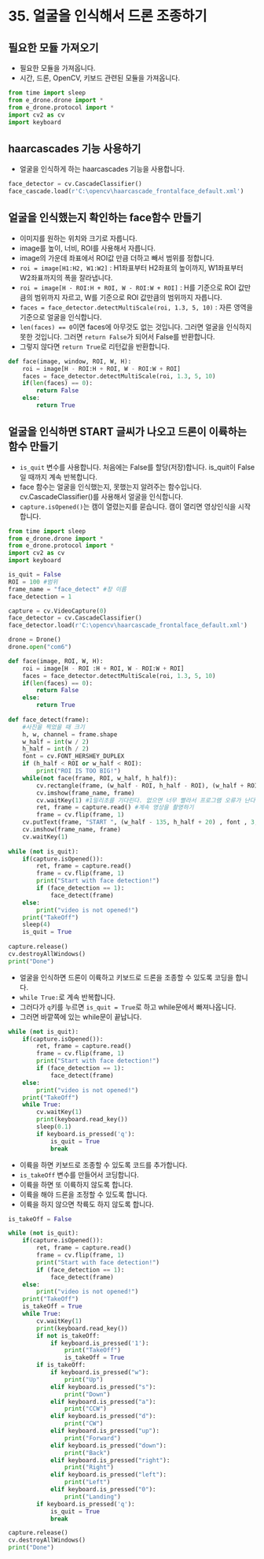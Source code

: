 # 35. 얼굴을 인식해서 드론 조종하기
## 필요한 모듈 가져오기
* 필요한 모듈을 가져옵니다.
* 시간, 드론, OpenCV, 키보드 관련된 모듈을 가져옵니다.
```python
from time import sleep
from e_drone.drone import *
from e_drone.protocol import *
import cv2 as cv
import keyboard
```
## haarcascades 기능 사용하기
* 얼굴을 인식하게 하는 haarcascades 기능을 사용합니다.
```python
face_detector = cv.CascadeClassifier()
face_cascade.load(r'C:\opencv\haarcascade_frontalface_default.xml')
```
## 얼굴을 인식했는지 확인하는 face함수 만들기
* 이미지를 원하는 위치와 크기로 자릅니다.
* image를 높이, 너비, ROI를 사용해서 자릅니다. 
* image의 가운데 좌표에서 ROI값 만큼 더하고 빼서 범위를 정합니다.
* ```roi = image[H1:H2, W1:W2]``` : H1좌표부터 H2좌표의 높이까지, W1좌표부터 W2좌표까지의 폭을 잘라냅니다.
* ```roi = image[H - ROI:H + ROI, W - ROI:W + ROI]``` : H를 기준으로 ROI 값만큼의 범위까지 자르고, W를 기준으로 ROI 값만큼의 범위까지 자릅니다. 
* ```faces = face_detector.detectMultiScale(roi, 1.3, 5, 10)``` : 자른 영역을 기준으로 얼굴을 인식합니다.
* ```len(faces) == 0```이면 faces에 아무것도 없는 것입니다. 그러면 얼굴을 인식하지 못한 것입니다. 그러면 ```return False```가 되어서 False를 반환합니다.
* 그렇지 않다면 ```return True```로 리턴값을 반환합니다.    
```python
def face(image, window, ROI, W, H):
    roi = image[H - ROI:H + ROI, W - ROI:W + ROI]
    faces = face_detector.detectMultiScale(roi, 1.3, 5, 10)
    if(len(faces) == 0):
        return False
    else:
        return True
```
## 얼굴을 인식하면 START 글씨가 나오고 드론이 이륙하는 함수 만들기
* ```is_quit``` 변수를 사용합니다. 처음에는 False를 할당(저장)합니다. is_quit이 False일 때까지 계속 반복합니다. 
* face 함수는 얼굴을 인식했는지, 못했는지 알려주는 함수입니다. cv.CascadeClassifier()를 사용해서 얼굴을 인식합니다. 
* ```capture.isOpened()```는 캠이 열렸는지를 묻습니다. 캠이 열리면 영상인식을 시작합니다.
```python
from time import sleep
from e_drone.drone import *
from e_drone.protocol import *
import cv2 as cv
import keyboard

is_quit = False
ROI = 100 #범위
frame_name = "face_detect" #창 이름
face_detection = 1 

capture = cv.VideoCapture(0)
face_detector = cv.CascadeClassifier()
face_detector.load(r'C:\opencv\haarcascade_frontalface_default.xml')

drone = Drone()
drone.open("com6")

def face(image, ROI, W, H):
    roi = image[H - ROI :H + ROI, W - ROI:W + ROI]  
    faces = face_detector.detectMultiScale(roi, 1.3, 5, 10)
    if(len(faces) == 0):
        return False
    else:
        return True
        
def face_detect(frame):
    #사진을 찍었을 때 크기 
    h, w, channel = frame.shape   
    w_half = int(w / 2)
    h_half = int(h / 2)   
    font = cv.FONT_HERSHEY_DUPLEX
    if (h_half < ROI or w_half < ROI):
        print("ROI IS TOO BIG!")
    while(not face(frame, ROI, w_half, h_half)):
        cv.rectangle(frame, (w_half - ROI, h_half - ROI), (w_half + ROI, h_half + ROI), (0, 0, 200), 8)
        cv.imshow(frame_name, frame)
        cv.waitKey(1) #1밀리초를 기다린다. 없으면 너무 빨라서 프로그램 오류가 난다.
        ret, frame = capture.read() #계속 영상을 촬영하기
        frame = cv.flip(frame, 1)
    cv.putText(frame, "START ", (w_half - 135, h_half + 20) , font , 3, (255, 255, 255), 3)        
    cv.imshow(frame_name, frame)
    cv.waitKey(1)
    
while (not is_quit):
    if(capture.isOpened()):
        ret, frame = capture.read()
        frame = cv.flip(frame, 1)        
        print("Start with face detection!")
        if (face_detection == 1):
            face_detect(frame)
    else:
        print("video is not opened!")  
    print("TakeOff")
    sleep(4)
    is_quit = True
    
capture.release()    
cv.destroyAllWindows()
print("Done")
```

* 얼굴을 인식하면 드론이 이륙하고 키보드로 드론을 조종할 수 있도록 코딩을 합니다.
* ```while True:```로 계속 반복합니다.
* 그러다가 ```q```키를 누르면 ```is_quit = True```로 하고 while문에서 빠져나옵니다.  
* 그러면 바깥쪽에 있는 while문이 끝납니다.
```python
while (not is_quit):
    if(capture.isOpened()):
        ret, frame = capture.read()
        frame = cv.flip(frame, 1)        
        print("Start with face detection!")
        if (face_detection == 1):
            face_detect(frame)
    else:
        print("video is not opened!")  
    print("TakeOff")    
    while True:   
        cv.waitKey(1)
        print(keyboard.read_key())
        sleep(0.1)        
        if keyboard.is_pressed('q'):
            is_quit = True            
            break
```        
* 이륙을 하면 키보드로 조종할 수 있도록 코드를 추가합니다.
* ```is_takeOff``` 변수를 만들어서 코딩합니다.
* 이륙을 하면 또 이륙하지 않도록 합니다.
* 이륙을 해야 드론을 조정할 수 있도록 합니다.
* 이륙을 하지 않으면 착륙도 하지 않도록 합니다.
```python
is_takeOff = False

while (not is_quit):
    if(capture.isOpened()):
        ret, frame = capture.read()
        frame = cv.flip(frame, 1)        
        print("Start with face detection!")
        if (face_detection == 1):
            face_detect(frame)
    else:
        print("video is not opened!")  
    print("TakeOff")
    is_takeOff = True    
    while True:   
        cv.waitKey(1)
        print(keyboard.read_key())        
        if not is_takeOff:
            if keyboard.is_pressed('1'):
                print("TakeOff")
                is_takeOff = True
        if is_takeOff:
            if keyboard.is_pressed("w"):
                print("Up")
            elif keyboard.is_pressed("s"):
                print("Down")
            elif keyboard.is_pressed("a"):
                print("CCW")
            elif keyboard.is_pressed("d"):
                print("CW")
            elif keyboard.is_pressed("up"):
                print("Forward")                
            elif keyboard.is_pressed("down"):
                print("Back")                
            elif keyboard.is_pressed("right"):
                print("Right")
            elif keyboard.is_pressed("left"):
                print("Left")
            elif keyboard.is_pressed("0"):
                print("Landing")
        if keyboard.is_pressed('q'):
            is_quit = True            
            break

capture.release()
cv.destroyAllWindows()
print("Done")
```
